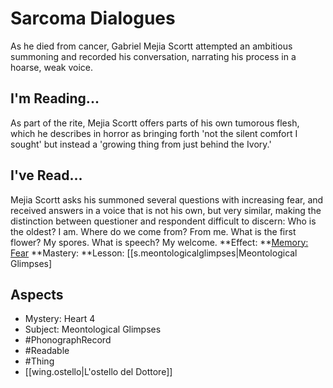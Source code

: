 # Sarcoma Dialogues
As he died from cancer, Gabriel Mejia Scortt attempted an ambitious summoning and recorded his conversation, narrating his process in a hoarse, weak voice.
## I'm Reading...
As part of the rite, Mejia Scortt offers parts of his own tumorous flesh, which he describes in horror as bringing forth 'not the silent comfort I sought' but instead a 'growing thing from just behind the Ivory.'
## I've Read...
Mejia Scortt asks his summoned several questions with increasing fear, and received answers in a voice that is not his own, but very similar, making the distinction between questioner and respondent difficult to discern: Who is the oldest? I am. Where do we come from? From me. What is the first flower? My spores. What is speech? My welcome.
**Effect: **[Memory: Fear](https://uadaf.theevilroot.xyz/rowenarium/element/mem.fear)
**Mastery: **Lesson: [[s.meontologicalglimpses|Meontological Glimpses]
## Aspects
- Mystery: Heart 4
- Subject: Meontological Glimpses
- #PhonographRecord
- #Readable
- #Thing
- [[wing.ostello|L'ostello del Dottore]]